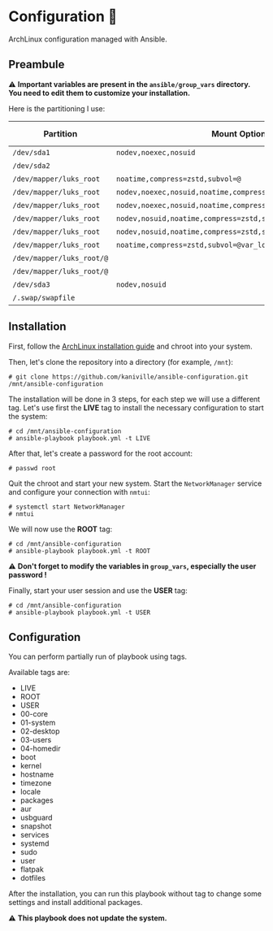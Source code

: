 # Configuration 🌸

ArchLinux configuration managed with Ansible.

## Preambule

⚠️ **Important variables are present in the `ansible/group_vars` directory. You need to edit them to customize your installation.**

Here is the partitioning I use:

| Partition                 | Mount Options                                                  | Filesystem | Mount Point   |
|---------------------------|----------------------------------------------------------------|------------|---------------|
| `/dev/sda1`               |`nodev,noexec,nosuid`                                           | vfat       | `/boot`       |
| `/dev/sda2`               |                                                                | luks2      |               |
| `/dev/mapper/luks_root`   | `noatime,compress=zstd,subvol=@`                               | btrfs      | `/`           |
| `/dev/mapper/luks_root`   | `nodev,noexec,nosuid,noatime,compress=zstd,subvol=@.snapshots` | btrfs      | `/.snapshots` |
| `/dev/mapper/luks_root`   | `nodev,noexec,nosuid,noatime,compress=zstd,subvol=@.swap`      | btrfs      | `/.swap`      |
| `/dev/mapper/luks_root`   | `nodev,nosuid,noatime,compress=zstd,subvol=@opt`               | btrfs      | `/opt`        |
| `/dev/mapper/luks_root`   | `nodev,nosuid,noatime,compress=zstd,subvol=@srv`               | btrfs      | `/srv`        |
| `/dev/mapper/luks_root`   | `noatime,compress=zstd,subvol=@var_log`                        | btrfs      | `/var/log`    |
| `/dev/mapper/luks_root/@` |                                                                | btrfs      | `/var/cache`  |
| `/dev/mapper/luks_root/@` |                                                                | btrfs      | `/var/tmp`    |
| `/dev/sda3`               | `nodev,nosuid`                                                 | ext4       | `/home`       |
| `/.swap/swapfile`         |                                                                | swap       | none          |

## Installation

First, follow the [ArchLinux installation guide](https://wiki.archlinux.org/title/Installation_guide) and chroot into your system.

Then, let's clone the repository into a directory (for example, `/mnt`):
```
# git clone https://github.com/kaniville/ansible-configuration.git /mnt/ansible-configuration
```

The installation will be done in 3 steps, for each step we will use a different tag.
Let's use first the **LIVE** tag to install the necessary configuration to start the system:
```
# cd /mnt/ansible-configuration
# ansible-playbook playbook.yml -t LIVE
```

After that, let's create a password for the root account:
```
# passwd root
```

Quit the chroot and start your new system.
Start the `NetworkManager` service and configure your connection with `nmtui`:
```
# systemctl start NetworkManager
# nmtui
```

We will now use the **ROOT** tag:
```
# cd /mnt/ansible-configuration
# ansible-playbook playbook.yml -t ROOT
```

⚠️ **Don't forget to modify the variables in `group_vars`, especially the user password !**

Finally, start your user session and use the **USER** tag:
```
# cd /mnt/ansible-configuration
# ansible-playbook playbook.yml -t USER
```

## Configuration

You can perform partially run of playbook using tags.

Available tags are:
- LIVE
- ROOT
- USER
- 00-core
- 01-system
- 02-desktop
- 03-users
- 04-homedir
- boot
- kernel
- hostname
- timezone
- locale
- packages
- aur
- usbguard
- snapshot
- services
- systemd
- sudo
- user
- flatpak
- dotfiles

After the installation, you can run this playbook without tag to change some settings and install additional packages.

⚠️ **This playbook does not update the system.**
